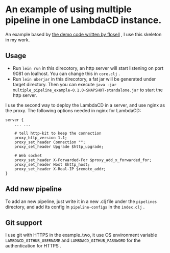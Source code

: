 # An example of using multiple pipeline in one LambdaCD instance.

An example based by [the demo code written by flosell](https://github.com/flosell/lambdacd-demo-pipeline) , I use this skeleton in my work.

## Usage

- Run `lein run` in this direcotory, an http server will start listening on port 9081 on loalhost. You can change this in `core.clj` .
- Run `lein uberjar` in this direcotory, a fat jar will be generated under target directory. Then you can execute `java -jar multiple_pipeline_example-0.1.0-SNAPSHOT-standalone.jar` to start the http server.


I use the second way to deploy the LambdaCD in a server, and use nginx as the proxy. The following options needed in nginx for LambdaCD:
```
server {
    ... ...

    # tell http-kit to keep the connection
    proxy_http_version 1.1;
    proxy_set_header Connection "";
    proxy_set_header Upgrade $http_upgrade;
    
    # Web socket
    proxy_set_header X-Forwarded-For $proxy_add_x_forwarded_for;
    proxy_set_header Host $http_host;
    proxy_set_header X-Real-IP $remote_addr;
}
```

## Add new pipeline

To add an new pipeline, just write it in a new .clj file under the `pipelines` directory, and add its config in `pipeline-configs` in the `index.clj` .


## Git support

I use git with HTTPS in the example_two, it use OS environment variable `LAMBDACD_GITHUB_USERNAME` and `LAMBDACD_GITHUB_PASSWORD` for the authentication for HTTPS .
